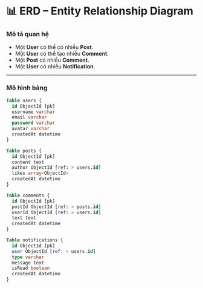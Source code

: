 # 📊 ERD – Entity Relationship Diagram

### Mô tả quan hệ
- Một **User** có thể có nhiều **Post**.
- Một **User** có thể tạo nhiều **Comment**.
- Một **Post** có nhiều **Comment**.
- Một **User** có nhiều **Notification**.

---

### Mô hình bảng

```sql
Table users {
  id ObjectId [pk]
  username varchar
  email varchar
  password varchar
  avatar varchar
  createdAt datetime
}

Table posts {
  id ObjectId [pk]
  content text
  author ObjectId [ref: > users.id]
  likes array<ObjectId>
  createdAt datetime
}

Table comments {
  id ObjectId [pk]
  postId ObjectId [ref: > posts.id]
  userId ObjectId [ref: > users.id]
  text text
  createdAt datetime
}

Table notifications {
  id ObjectId [pk]
  user ObjectId [ref: > users.id]
  type varchar
  message text
  isRead boolean
  createdAt datetime
}
